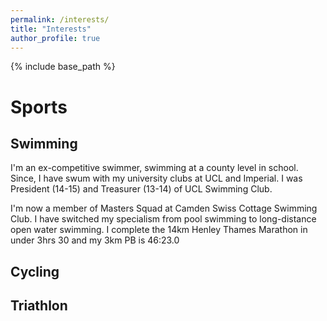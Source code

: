```yaml
---
permalink: /interests/
title: "Interests"
author_profile: true
---
```


{% include base_path %}

Sports
======

Swimming
------

I'm an ex-competitive swimmer, swimming at a county level in school. Since, I have swum with my university clubs at UCL and Imperial. I was President (14-15) and Treasurer (13-14) of UCL Swimming Club.

I'm now a member of Masters Squad at Camden Swiss Cottage Swimming Club. I have switched my specialism from pool swimming to long-distance open water swimming. I complete the 14km Henley Thames Marathon in under 3hrs 30 and my 3km PB is 46:23.0

Cycling
------

Triathlon
------